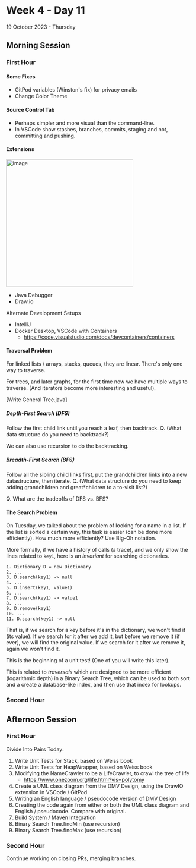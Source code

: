 # Week 4 - Day 11
19 October 2023 - Thursday

## Morning Session

### First Hour

#### Some Fixes
* GitPod variables (Winston's fix) for privacy emails
* Change Color Theme

#### Source Control Tab
* Perhaps simpler and more visual than the command-line.
* In VSCode show stashes, branches, commits, staging and not, committing and pushing.

#### Extensions

<img width="343" alt="image" src="https://github.com/TheEvergreenStateCollege/upper-division-cs/assets/148553/bf608b25-9b8f-4654-b8bf-fd86e3c2734d">

* Java Debugger
* Draw.io

Alternate Development Setups
* IntelliJ
* Docker Desktop, VSCode with Containers
  * https://code.visualstudio.com/docs/devcontainers/containers

#### Traversal Problem

For linked lists / arrays, stacks, queues, they are linear.
There's only one way to traverse.

For trees, and later graphs, for the first time now we have multiple ways to traverse.
(And iterators become more interesting and useful).

[Write General Tree.java]


##### Depth-First Search (DFS)

Follow the first child link until you reach a leaf, then backtrack.
Q. (What data structure do you need to backtrack?)

We can also use recursion to do the backtracking.

##### Breadth-First Search (BFS)

Follow all the sibling child links first, put the grandchildren links into a new datastructure,
then iterate.
Q. (What data structure do you need to keep adding grandchildren and great*children to a to-visit list?)

Q. What are the tradeoffs of DFS vs. BFS?


#### The Search Problem

On Tuesday, we talked about the problem of looking for a name in a list.
If the list is sorted a certain way, this task is easier (can be done more efficiently).
How much more efficiently? Use Big-Oh notation.

More formally, if we have a history of calls (a trace), and we only show the
lines related to `key1`, here is an *invariant* for searching dictionaries.

```
1. Dictionary D = new Dictionary
2. ...
3. D.search(key1) -> null
4. ...
5. D.insert(key1, value1)
6. ...
7. D.search(key1) -> value1
8. ...
9. D.remove(key1)
10. ...
11. D.search(key1) -> null
```
That is, if we search for a key before it's in the dictionary, we won't find it (its value).
If we search for it after we add it, but before we remove it (if ever), we will find the original value.
If we search for it after we remove it, again we won't find it.

This is the beginning of a unit test! (One of you will write this later).

This is related to *traversals* which are designed to be more efficient (logarithmic depth)
in a Binary Search Tree, which can be used to both sort and a create a database-like
index, and then use that index for lookups.

 
### Second Hour

## Afternoon Session


### First Hour

Divide Into Pairs Today:

1. Write Unit Tests for Stack, based on Weiss book
2. Write Unit Tests for HeapWrapper, based on Weiss book
3. Modifying the NameCrawler to be a LifeCrawler, to crawl the tree of life 
   * https://www.onezoom.org/life.html?vis=polytomy
5. Create a UML class diagram from the DMV Design, using the DrawIO extension in VSCode / GitPod
6. Writing an English language / pseudocode version of DMV Design
7. Creating the code again from either or both the UML class diagram and English / pseudocode. Compare with original.
8. Build System / Maven Integration
9. Binary Search Tree.findMin (use recursion)
10. Binary Search Tree.findMax (use recursion)

### Second Hour

Continue working on closing PRs, merging branches.
